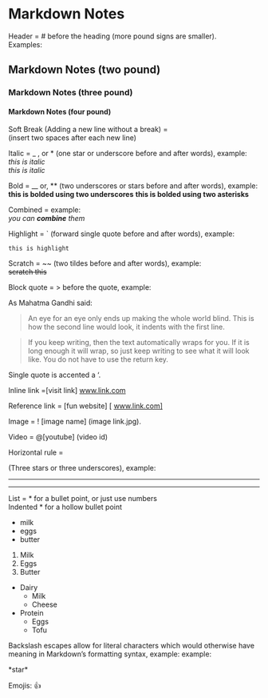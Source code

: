 # Markdown Notes

Header = # before the heading (more pound signs are smaller).  
Examples:
## Markdown Notes (two pound)
### Markdown Notes (three pound)
#### Markdown Notes (four pound)

Soft Break (Adding a new line without a break) =  
(insert two spaces after each new line)

Italic = _ , or * (one star or underscore before and after words), example:  
*this is italic*  
_this is italic_ 

Bold = __ or, ** (two underscores or stars before and after words), example:  
__this is bolded using two underscores__
**this is bolded using two asterisks**

Combined = example:  
*you can **combine** them* 



Highlight = ` (forward single quote before and after words), example:  

`this is highlight`

Scratch = ~~ (two tildes before and after words), example:  
~~scratch this~~


Block quote = > before the quote, example:

As Mahatma Gandhi said:

> An eye for an eye only ends up making the whole world blind.  This is how the second line would look, it indents with the first line.

> If you keep writing, then the text automatically wraps for you. If it is long enough it will wrap, so just keep writing to see what it will look like. You do not have to use the return key.

Single quote is accented a ‘. 


Inline link =[visit link] www.link.com

Reference link = [fun website] [ www.link.com]

Image = ! [image name] (image link.jpg). 

Video = @[youtube] (video id)

Horizontal rule =

(Three stars or three underscores), example:

***

___
List = * for a bullet point, or just use numbers  
Indented * for a hollow bullet point
* milk
* eggs
* butter

1. Milk
2. Eggs
3. Butter

* Dairy
	* Milk
	* Cheese
* Protein
	* Eggs
	* Tofu

Backslash escapes allow for literal characters which would otherwise have meaning in Markdown’s formatting syntax, example:
example:  

\*star\*

Emojis:
:+1:

